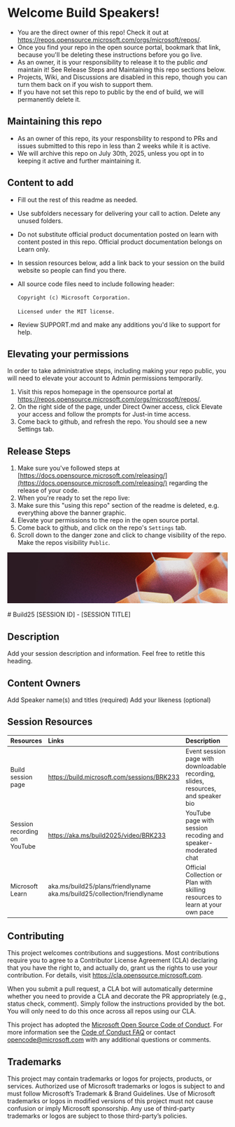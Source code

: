 # Welcome Build Speakers!

- You are the direct owner of this repo!  Check it out at [https://repos.opensource.microsoft.com/orgs/microsoft/repos/<this-repo>](https://repos.opensource.microsoft.com/orgs/microsoft/repos/<this-repo>).
- Once you find your repo in the open source portal, bookmark that link, because you'll be deleting these instructions before you go live.
- As an owner, it is your responsibility to release it to the public _and_ maintain it! See Release Steps and Maintaining this repo sections below.
- Projects, Wiki, and Discussions are disabled in this repo, though you can turn them back on if you wish to support them. 
- If you have not set this repo to public by the end of build, we will permanently delete it.

## Maintaining this repo
- As an owner of this repo, its your responsbility to respond to PRs and issues submitted to this repo in less than 2 weeks while it is active.
- We will archive this repo on July 30th, 2025, unless you opt in to keeping it active and further maintaining it.

## Content to add
- Fill out the rest of this readme as needed.
- Use subfolders necessary for delivering your call to action. Delete any unused folders.
- Do not substitute official product documentation posted on learn with content posted in this repo.  Official product documentation belongs on Learn only.
- In session resources below, add a link back to your session on the build website so people can find you there.
- All source code files need to include following header:
  
    ```
    Copyright (c) Microsoft Corporation. 
    
    Licensed under the MIT license.
    ```
 - Review SUPPORT.md and make any additions you'd like to support for help.
   
## Elevating your permissions
In order to take administrative steps, including making your repo public, you will need to elevate your account to Admin permissions temporarily.
1. Visit this repos homepage in the opensource portal at https://repos.opensource.microsoft.com/orgs/microsoft/repos/<this-repo>.
1. On the right side of the page, under Direct Owner access, click Elevate your access and follow the prompts for Just-in time access.
1. Come back to github, and refresh the repo.  You should see a new Settings tab.

## Release Steps
1. Make sure you've followed steps at [https://docs.opensource.microsoft.com/releasing/](https://docs.opensource.microsoft.com/releasing/) regarding the release of your code.
1. When you're ready to set the repo live:
1. Make sure this "using this repo" section of the readme is deleted, e.g. everything above the banner graphic.
1. Elevate your permissions to the repo in the open source portal.
1. Come back to github, and click on the repo's `Settings` tab.
1. Scroll down to the danger zone and click to change visibility of the repo.  Make the repos visibility `Public`.

<p align="center">
<img src="img/banner.jpg" alt="decorative banner" width="1200"/>
</p>
# Build25 [SESSION ID] - [SESSION TITLE]

## Description

Add your session description and information.  Feel free to retitle this heading.

## Content Owners

Add Speaker name(s) and titles (required)
Add your likeness (optional)

## Session Resources 

| Resources          | Links                             | Description        |
|:-------------------|:----------------------------------|:-------------------|
| Build session page | https://build.microsoft.com/sessions/BRK233 | Event session page with downloadable recording, slides, resources, and speaker bio |
| Session recording on YouTube | https://aka.ms/build2025/video/BRK233 | YouTube page with session recoding and speaker-moderated chat |
|Microsoft Learn|aka.ms/build25/plans/friendlyname<br>aka.ms/build25/collection/friendlyname|Official Collection or Plan with skilling resources to learn at your own pace|


## Contributing

This project welcomes contributions and suggestions.  Most contributions require you to agree to a
Contributor License Agreement (CLA) declaring that you have the right to, and actually do, grant us
the rights to use your contribution. For details, visit https://cla.opensource.microsoft.com.

When you submit a pull request, a CLA bot will automatically determine whether you need to provide
a CLA and decorate the PR appropriately (e.g., status check, comment). Simply follow the instructions
provided by the bot. You will only need to do this once across all repos using our CLA.

This project has adopted the [Microsoft Open Source Code of Conduct](https://opensource.microsoft.com/codeofconduct/).
For more information see the [Code of Conduct FAQ](https://opensource.microsoft.com/codeofconduct/faq/) or
contact [opencode@microsoft.com](mailto:opencode@microsoft.com) with any additional questions or comments.

## Trademarks 
This project may contain trademarks or logos for projects, products, or services. Authorized use of Microsoft trademarks or logos is subject to and must follow Microsoft’s Trademark & Brand Guidelines. Use of Microsoft trademarks or logos in modified versions of this project must not cause confusion or imply Microsoft sponsorship. Any use of third-party trademarks or logos are subject to those third-party’s policies.

